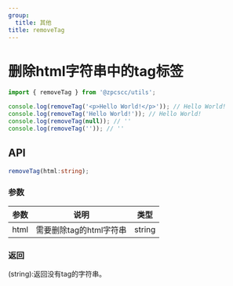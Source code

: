 ```yaml
---
group:
  title: 其他
title: removeTag
---
```


# 删除html字符串中的tag标签

```js
import { removeTag } from '@zpcscc/utils';

console.log(removeTag('<p>Hello World!</p>')); // Hello World!
console.log(removeTag('Hello World!')); // Hello World!
console.log(removeTag(null)); // ''
console.log(removeTag('')); // ''
```

## API

```typescript
removeTag(html:string);
```

### 参数

| 参数 | 说明                    | 类型   |
| ---- | ----------------------- | ------ |
| html | 需要删除tag的html字符串 | string |

### 返回

(string):返回没有tag的字符串。
